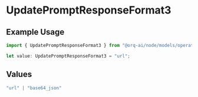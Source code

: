 # UpdatePromptResponseFormat3

## Example Usage

```typescript
import { UpdatePromptResponseFormat3 } from "@orq-ai/node/models/operations";

let value: UpdatePromptResponseFormat3 = "url";
```

## Values

```typescript
"url" | "base64_json"
```